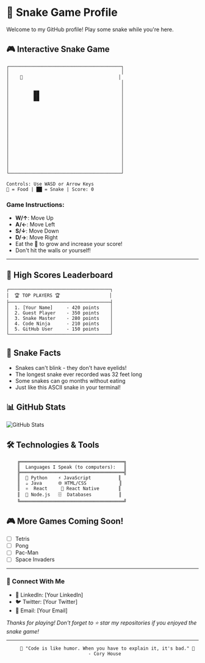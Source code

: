 # 🐍 Snake Game Profile

Welcome to my GitHub profile! Play some snake while you're here.

## 🎮 Interactive Snake Game

```
┌─────────────────────────────────────────┐
│                                         │
│    🍎                                   │
│                                         │
│                                         │
│         ██                              │
│         ██                              │
│                                         │
│                                         │
│                                         │
│                                         │
│                                         │
│                                         │
│                                         │
│                                         │
│                                         │
│                                         │
│                                         │
│                                         │
│                                         │
└─────────────────────────────────────────┘

Controls: Use WASD or Arrow Keys
🍎 = Food | ██ = Snake | Score: 0
```

### Game Instructions:
- **W/↑**: Move Up
- **A/←**: Move Left  
- **S/↓**: Move Down
- **D/→**: Move Right
- Eat the 🍎 to grow and increase your score!
- Don't hit the walls or yourself!

---

## 🎯 High Scores Leaderboard
```
┌─────────────────────────────────────┐
│  🏆 TOP PLAYERS 🏆                  │
├─────────────────────────────────────┤
│  1. [Your Name]     - 420 points    │
│  2. Guest Player    - 350 points    │
│  3. Snake Master    - 280 points    │
│  4. Code Ninja      - 210 points    │
│  5. GitHub User     - 150 points    │
└─────────────────────────────────────┘
```

## 🐍 Snake Facts
- Snakes can't blink - they don't have eyelids!
- The longest snake ever recorded was 32 feet long
- Some snakes can go months without eating
- Just like this ASCII snake in your terminal!

## 📊 GitHub Stats

![GitHub Stats](https://github-readme-stats.vercel.app/api?username=kartiknahare&show_icons=true&theme=dark)

## 🛠️ Technologies & Tools

```ascii
    ╔══════════════════════════════════════╗
    ║  Languages I Speak (to computers):   ║
    ╠══════════════════════════════════════╣
    ║  🐍 Python    ⚡ JavaScript          ║
    ║  ☕ Java      🌐 HTML/CSS            ║
    ║  ⚛️  React     📱 React Native       ║
    ║  🔧 Node.js   🗄️  Databases          ║
    ╚══════════════════════════════════════╝
```

## 🎮 More Games Coming Soon!
- [ ] Tetris
- [ ] Pong  
- [ ] Pac-Man
- [ ] Space Invaders

---

### 🤝 Connect With Me
- 💼 LinkedIn: [Your LinkedIn]
- 🐦 Twitter: [Your Twitter]
- 📧 Email: [Your Email]

*Thanks for playing! Don't forget to ⭐ star my repositories if you enjoyed the snake game!*

---

```
     🐍 "Code is like humor. When you have to explain it, it's bad." 🐍
                              - Cory House
```
